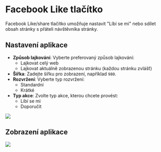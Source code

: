 # Facebook Like tlačítko

Facebook Like/share tlačítko umožňuje nastavit "Líbí se mi" nebo sdílet obsah stránky s přáteli návštěvníka stránky.

## Nastavení aplikace

- **Způsob lajkování**: Vyberte preferovaný způsob lajkování:
  - Lajkovat celý web
  - Lajkovat aktuálně zobrazenou stránku (každou stránku zvlášť)
- **Šířka**: Zadejte šířku pro zobrazení, například `980`.
- **Rozvržení**: Vyberte typ rozvržení:
  - Standardní
  - Krátké
- **Typ akce**: Zvolte typ akce, kterou chcete provést:
  - Líbí se mi
  - Doporučit

![](editor.png)

## Zobrazení aplikace

![](app-facebook_like.png)
